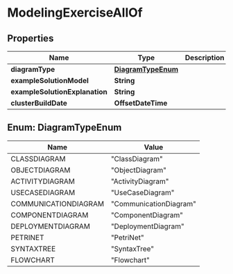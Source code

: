 

# ModelingExerciseAllOf


## Properties

| Name | Type | Description | Notes |
|------------ | ------------- | ------------- | -------------|
|**diagramType** | [**DiagramTypeEnum**](#DiagramTypeEnum) |  |  [optional] |
|**exampleSolutionModel** | **String** |  |  [optional] |
|**exampleSolutionExplanation** | **String** |  |  [optional] |
|**clusterBuildDate** | **OffsetDateTime** |  |  [optional] |



## Enum: DiagramTypeEnum

| Name | Value |
|---- | -----|
| CLASSDIAGRAM | &quot;ClassDiagram&quot; |
| OBJECTDIAGRAM | &quot;ObjectDiagram&quot; |
| ACTIVITYDIAGRAM | &quot;ActivityDiagram&quot; |
| USECASEDIAGRAM | &quot;UseCaseDiagram&quot; |
| COMMUNICATIONDIAGRAM | &quot;CommunicationDiagram&quot; |
| COMPONENTDIAGRAM | &quot;ComponentDiagram&quot; |
| DEPLOYMENTDIAGRAM | &quot;DeploymentDiagram&quot; |
| PETRINET | &quot;PetriNet&quot; |
| SYNTAXTREE | &quot;SyntaxTree&quot; |
| FLOWCHART | &quot;Flowchart&quot; |



